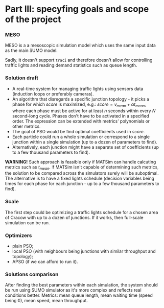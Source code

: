 # Part III: specyfing goals and scope of the project

### MESO

MESO is a a mesoscopic simulation model which uses the same input data as the main SUMO model.

Sadly, it doesn't support `traci` and therefore doesn't allow for controlling
traffic lights and reading demand statistics such as queue length.

### Solution draft

* A real-time system for managing traffic lights using sensors data (induction
loops or preferably cameras).
* An algorithm that disregards a specific junction topology - it picks
a phase for which $score$ is maximized, e.g.: $score = v_{mean} + \alpha t_{mean}$, 
where each phase must be active for at least $n$ seconds within every $N$ second-long cycle. Phases don't have to be activated in a specified order. The expression can be extended with metrics' polynomials or other 
metrics.
* The goal of PSO would be find optimal coefficients used in $score$.
* Each particle could run a whole simulation or correspond
to a single junction within a single simulation (up to a dozen of parameters
to find).
* Alternatively, each junction might have a separate set of coefficients (up
to a few thousand parameters to find).

**WARNING!** Such approach is feasible only if MATSim can handle calcuting
metrics such as $t_{mean}$. If MATSim isn't capable of determining such metrics,
the solution to be compared across the simulators surely will be suboptimal. The alternative is to have a fixed
lights schedule (decision variables being times for each phase for each junction - up to a few thousand parameters to find).

### Scale

The first step could be optimizing a traffic lights schedule for a chosen
area of Cracow with up to a dozen of junctions. If it works, then full-scale
simulation can be run.

### Optimizers

* plain PSO;
* local PSO (with neighbours being junctions with similar throughput and 
topology);
* APSO (if we can afford to run it).

### Solutions comparison

After finding the best parameters within each simulation, the system should
be run using SUMO simulator as it's more complex and reflects real conditions
better. Metrics: mean queue length, mean waiting time (speed being 0), mean speed, mean throughput.